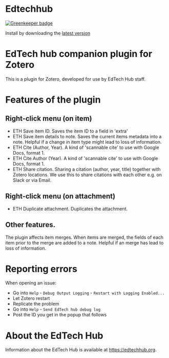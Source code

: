 Edtechhub
=================

[![Greenkeeper badge](https://badges.greenkeeper.io/edtechhub/zotero-edtechhub.svg)](https://greenkeeper.io/)

Install by downloading the [latest version](https://github.com/edtechhub/zotero-edtechhub/releases/latest)

# EdTech hub companion plugin for Zotero

This is a plugin for Zotero, developed for use by EdTech Hub staff. 

# Features of the plugin

## Right-click menu (on item)
- ETH Save item ID. Saves the item ID to a field in 'extra'
- ETH Save item details to note. Saves the current items metadata into a note. Helpful if a change in item type might lead to loss of information.
- ETH Cite (Author, Year). A kind of 'scannable cite' to use with Google Docs, format 1.
- ETH Cite Author (Year). A kind of 'scannable cite' to use with Google Docs, format 1.
- ETH Share citation. Sharing a citation (author, year, title) together with Zotero locations. We use this to share citations with each other e.g. on Slack or via Email.

## Right-click menu (on attachment)
- ETH Duplicate attachment. Duplicates the attachment.

## Other features.
The plugin affects item merges. When items are merged, the fields of each item prior to the merge are added to a note. Helpful if an merge has lead to loss of information.

# Reporting errors

When opening an issue:

* Go into `Help` - `Debug Output Logging` - `Restart with Logging Enabled...`
* Let Zotero restart
* Replicate the problem
* Go into `Help` - `Send EdTech hub debug log`
* Post the ID you get in the popup that follows

# About the EdTech Hub
Information about the EdTech Hub is available at https://edtechhub.org.
